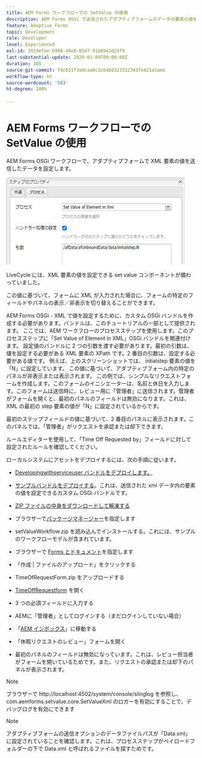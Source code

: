 ```yaml
---
title: AEM Forms ワークフローでの SetValue の使用
description: AEM Forms OSGi で送信されたアダプティブフォームのデータの要素の値を設定する
feature: Adaptive Forms
topic: Development
role: Developer
level: Experienced
exl-id: 3919efee-6998-48e8-85d7-91b6943d23f9
last-substantial-update: 2020-01-09T00:00:00Z
duration: 105
source-git-commit: f4c621f3a9caa8c2c64b8323312343fe421a5aee
workflow-type: ht
source-wordcount: '503'
ht-degree: 100%

---
```


# AEM Forms ワークフローでの SetValue の使用

AEM Forms OSGi ワークフローで、アダプティブフォームで XML 要素の値を送信したデータを設定します。

![SetValue](assets/setvalue.png)

LiveCycle には、XML 要素の値を設定できる set value コンポーネントが備わっていました。

この値に基づいて、フォームに XML が入力された場合に、フォームの特定のフィールドやパネルの表示／非表示を切り替えることができます。

AEM Forms OSGi - XML で値を設定するために、カスタム OSGi バンドルを作成する必要があります。バンドルは、このチュートリアルの一部として提供されます。
ここでは、AEM ワークフローのプロセスステップを使用します。このプロセスステップに「Set Value of Element in XML」OSGi バンドルを関連付けます。
設定値のバンドルに 2 つの引数を渡す必要があります。最初の引数は、値を設定する必要がある XML 要素の XPath です。2 番目の引数は、設定する必要がある値です。
例えば、上のスクリーンショットでは、 intialstep 要素の値を「N」に設定しています。
この値に基づいて、アダプティブフォーム内の特定のパネルが非表示または表示されます。
この例では、シンプルなリクエストフォームを作成します。このフォームのイニシエーターは、名前と休日を入力します。このフォームは送信時に、レビュー用に「管理者」に送信されます。管理者がフォームを開くと、最初のパネルのフィールドは無効になります。これは、XML の最初の step 要素の値が「N」に設定されているからです。

最初のステップフィールドの値に基づいて、2 番目のパネルに表示されます。このパネルでは、「管理者」がリクエストを承認または却下できます。

ルールエディターを使用して、「Time Off Requested by」フィールドに対して設定されたルールを確認してください。

ローカルシステムにアセットをデプロイするには、次の手順に従います。

* [Developingwithserviceuser バンドルをデプロイします。](/help/forms/assets/common-osgi-bundles/DevelopingWithServiceUser.jar)

* [サンプルバンドルをデプロイする](/help/forms/assets/common-osgi-bundles/SetValueApp.core-1.0-SNAPSHOT.jar)。これは、送信された xml データ内の要素の値を設定できるカスタム OSGi バンドルです。

* [ZIP ファイルの中身をダウンロードして解凍する](assets/setvalueassets.zip)
* ブラウザーで[パッケージマネージャー](http://localhost:4502/crx/packmgr/index.jsp)を指定します
* setValueWorkflow.zip を読み込んでインストールする。これには、サンプルのワークフローモデルが含まれています。
* ブラウザーで [Forms とドキュメント](http://localhost:4502/aem/forms.html/content/dam/formsanddocuments)を指定します
* 「作成 | ファイルのアップロード」をクリックする
* TimeOfRequestForm.zip をアップロードする
* [TimeOffRequestform](http://localhost:4502/content/dam/formsanddocuments/timeoffapplication/jcr:content?wcmmode=disabled) を開く
* 3 つの必須フィールドに入力する
* AEMに「管理者」としてログインする（まだログインしていない場合）
* 「[AEM インボックス](http://localhost:4502/aem/inbox)」に移動する
* 「休暇リクエストのレビュー」フォームを開く
* 最初のパネルのフィールドは無効になっています。これは、レビュー担当者がフォームを開いているためです。また、リクエストの承認または却下のパネルが表示されます。

>[!NOTE]
>
>ブラウザーで http://localhost:4502/system/console/slinglog を参照し、
>com.aemforms.setvalue.core.SetValueXml
>のロガーを有効にすることで、デバッグログを有効にできます

>[!NOTE]
>
>アダプティブフォームの送信オプションのデータファイルパスが「Data.xml」に設定されていることを確認します。これは、プロセスステップがペイロードフォルダーの下で Data.xml と呼ばれるファイルを探すためです。
